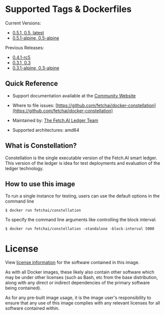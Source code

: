 # Supported Tags & Dockerfiles

Current Versions:

* [0.5.1, 0.5, latest](https://github.com/fetchai/docker-constellation/blob/master/ubuntu/Dockerfile)
* [0.5.1-alpine, 0.5-alpine](https://github.com/fetchai/docker-constellation/blob/master/alpine/Dockerfile)

Previous Releases:

* [0.4.1-rc5](https://github.com/fetchai/docker-constellation/blob/master/ubuntu/Dockerfile)
* [0.3.1, 0.3](https://github.com/fetchai/docker-constellation/blob/master/ubuntu/Dockerfile)
* [0.3.1-alpine, 0.3-alpine](https://github.com/fetchai/docker-constellation/blob/master/alpine/Dockerfile)

## Quick Reference

* Support documentation available at the [Community Website](https://community.fetch.ai/)

* Where to file issues: [https://github.com/fetchai/docker-constellation](https://github.com/fetchai/docker-constellation)

* Maintained by: [The Fetch.AI Ledger Team](https://github.com/fetchai/ledger)

* Supported architectures: amd64

## What is Constellation?

Constellation is the single executable version of the Fetch.AI smart ledger. This version of the ledger is idea for test deployments and evaluation of the ledger technology.

## How to use this image

To run a single instance for testing, users can use the default options in the command line

    $ docker run fetchai/constellation

To specify the command line arguments like controlling the block interval:

    $ docker run fetchai/constellation -standalone -block-interval 5000

# License

View [license information](https://github.com/fetchai/ledger/blob/master/LICENSE) for the software contained in this image.

As with all Docker images, these likely also contain other software which may be under other licenses (such as Bash, etc from the base distribution, along with any direct or indirect dependencies of the primary software being contained).

As for any pre-built image usage, it is the image user's responsibility to ensure that any use of this image complies with any relevant licenses for all software contained within.

